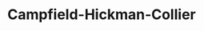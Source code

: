 ---
title: "Campfield-Hickman-Collier"
url: /barberton/campfield-hickman-collier/
shop: funeral directors
---
